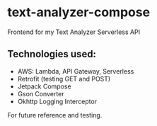 # text-analyzer-compose
Frontend for my Text Analyzer Serverless API

## Technologies used:
- AWS: Lambda, API Gateway, Serverless
- Retrofit (testing GET and POST)
- Jetpack Compose
- Gson Converter
- Okhttp Logging Interceptor

For future reference and testing.
